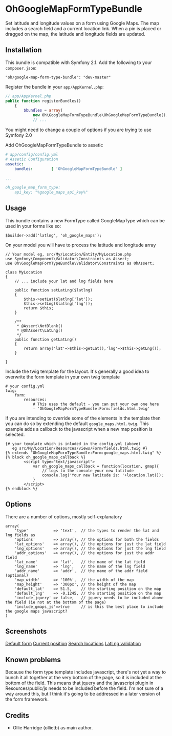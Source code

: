 OhGoogleMapFormTypeBundle
=========================

Set latitude and longitude values on a form using Google Maps. The map includes a search field and a current location link. When a pin is placed or dragged on the map, the latitude and longitude fields are updated.

Installation
------------

This bundle is compatible with Symfony 2.1. Add the following to your `composer.json`:

    "oh/google-map-form-type-bundle": "dev-master"

Register the bundle in your `app/AppKernel.php`:

```php
// app/AppKernel.php
public function registerBundles()
    {
        $bundles = array(
            new Oh\GoogleMapFormTypeBundle\OhGoogleMapFormTypeBundle(),
            // ...
```

You might need to change a couple of options if you are trying to use Symfony 2.0

Add OhGoogleMapFormTypeBundle to assetic
```yaml
# app/config/config.yml
# Assetic Configuration
assetic:
    bundles:        [ 'OhGoogleMapFormTypeBundle' ]
    
...

oh_google_map_form_type:
    api_key: "%google_maps_api_key%"
```

Usage
------------

This bundle contains a new FormType called GoogleMapType which can be used in your forms like so:

    $builder->add('latlng', 'oh_google_maps');

On your model you will have to process the latitude and longitude array

    // Your model eg, src/My/Location/Entity/MyLocation.php
    use Symfony\Component\Validator\Constraints as Assert;
    use Oh\GoogleMapFormTypeBundle\Validator\Constraints as OhAssert;

    class MyLocation
    {
        // ... include your lat and lng fields here

        public function setLatLng($latlng)
        {
            $this->setLat($latlng['lat']);
            $this->setLng($latlng['lng']);
            return $this;
        }

        /**
         * @Assert\NotBlank()
         * @OhAssert\LatLng()
         */
        public function getLatLng()
        {
            return array('lat'=>$this->getLat(),'lng'=>$this->getLng());
        }

    }

Include the twig template for the layout. It's generally a good idea to overwrite the form template in your own twig template

    # your config.yml
    twig:
        form:
            resources:
                # This uses the default - you can put your own one here
                - 'OhGoogleMapFormTypeBundle:Form:fields.html.twig'

If you are intending to override some of the elements in the template then you can do so by extending the default `google_maps.html.twig`. This example adds a callback to the javascript when a new map position is selected.

    {# your template which is inluded in the config.yml (above) 
       eg src/My/Location/Resources/views/Form/fields.html.twig #}
    {% extends "OhGoogleMapFormTypeBundle:Form:google_maps.html.twig" %}
    {% block oh_google_maps_callback %}
			<script type="text/javascript">
				var oh_google_maps_callback = function(location, gmap){
                    // logs to the console your new latitude
					console.log('Your new latitude is: '+location.lat());
				}
			</script>	
    {% endblock %}


Options
-------

There are a number of options, mostly self-explanatory

    array(
		'type'           => 'text',  // the types to render the lat and lng fields as
		'options'        => array(), // the options for both the fields
		'lat_options'    => array(), // the options for just the lat field
		'lng_options'    => array(), // the options for just the lng field
		'addr_options'   => array(), // the options for just the addr field
		'lat_name'       => 'lat',   // the name of the lat field
		'lng_name'       => 'lng',   // the name of the lng field
		'addr_name'      => 'addr',  // the name of the addr field (optional)
		'map_width'      => '100%',  // the width of the map
		'map_height'     => '300px', // the height of the map
		'default_lat'    => 51.5,    // the starting position on the map
		'default_lng'    => -0.1245, // the starting position on the map
		'include_jquery' => false,   // jquery needs to be included above the field (ie not at the bottom of the page)
		'include_gmaps_js'=>true     // is this the best place to include the google maps javascript?
	)

Screenshots
-------

[Default form](https://www.dropbox.com/s/pvoihkkq74imnk3/location-form-1.png)
[Current position](https://www.dropbox.com/s/uhf7fk3mx35j137/location-form-current.png)
[Search locations](https://www.dropbox.com/s/qdft149ggyfil0p/location-form-search.png)
[LatLng validation](https://www.dropbox.com/s/k0xqku5q2gv2nlo/location-form-validation.png)

Known problems
-------

Because the form type template includes javascript, there's not yet a way to bunch it all together at the very bottom of the page, so it is included at the bottom of the field. This means that jquery and the javascript plugin in Resources/public/js needs to be included before the field. I'm not sure of a way around this, but I think it's going to be addressed in a later version of the form framework.

Credits
-------

* Ollie Harridge (ollietb) as main author.
